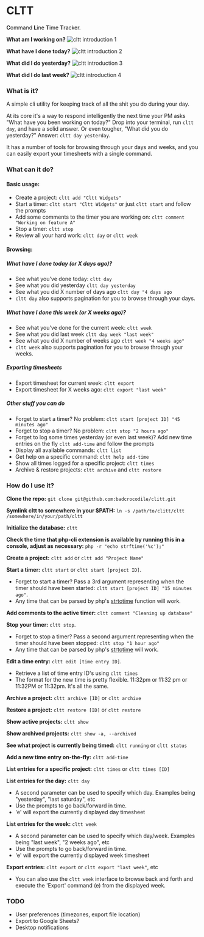 # CLTT

**C**ommand **L**ine **T**ime **T**racker.

**What am I working on?**
![cltt introduction 1](http://coolguy.org/screengrab/intro-1.gif)

**What have I done today?**
![cltt introduction 2](http://coolguy.org/screengrab/intro-2.gif)

**What did I do yesterday?**
![cltt introduction 3](http://coolguy.org/screengrab/intro-3.gif)

**What did I do last week?**
![cltt introduction 4](http://coolguy.org/screengrab/intro-4-web.gif)

### What is it?
A simple cli utility for keeping track of all the shit you do during your day.

At its core it's a way to respond intelligently the next time your PM asks "What have you been working on today?" 
Drop into your terminal, run `cltt day`, and have a solid answer. Or even tougher, "What did you do yesterday?" 
Answer: `cltt day yesterday`. 

It has a number of tools for browsing through your days and weeks, and you can easily export your timesheets with a single command.

### What can it do?

#### Basic usage:
* Create a project: `cltt add "Cltt Widgets"`
* Start a timer: `cltt start "Cltt Widgets"` or just `cltt start` and follow the prompts
* Add some comments to the timer you are working on: `cltt comment "Working on feature A"`
* Stop a timer: `cltt stop`
* Review all your hard work: `cltt day` or `cltt week`

#### Browsing:
##### What have I done today (or X days ago)?
* See what you've done today: `cltt day`
* See what you did yesterday `cltt day yesterday`
* See what you did X number of days ago `cltt day "4 days ago`
* `cltt day` also supports pagination for you to browse through your days.

##### What have I done this week (or X weeks ago)?
* See what you've done for the current week: `cltt week`
* See what you did last week `cltt day week "last week"`
* See what you did X number of weeks ago `cltt week "4 weeks ago"`
* `cltt week` also supports pagination for you to browse through your weeks.

##### Exporting timesheets
* Export timesheet for current week: `cltt export` 
* Export timesheet for X weeks ago: `cltt export "last week"` 

##### Other stuff you can do
* Forget to start a timer? No problem: `cltt start [project ID] "45 minutes ago"`
* Forget to stop a timer? No problem: `cltt stop "2 hours ago"`
* Forget to log some times yesterday (or even last week)? Add new time entries on the fly `cltt add-time` and follow the prompts
* Display all available commands: `cltt list`
* Get help on a specific command: `cltt help add-time`
* Show all times logged for a specific project: `cltt times`
* Archive & restore projects: `cltt archive` and `cltt restore`

### How do I use it?
**Clone the repo:** `git clone git@github.com:badcrocodile/clitt.git`

**Symlink cltt to somewhere in your $PATH:** `ln -s /path/to/clitt/cltt /somewhere/in/your/path/cltt`

**Initialize the database:** `cltt`

**Check the time that php-cli extension is available by running this in a console, adjust as necessary:** `php -r "echo strftime('%c');"`

**Create a project:** `cltt add` or `cltt add "Project Name"`

**Start a timer:** `cltt start` or `cltt start [project ID]`.<br>
* Forget to start a timer? Pass a 3rd argument representing when the timer should have been started: `cltt start [project ID] "15 minutes ago"`. 
* Any time that can be parsed by php's [strtotime](http://php.net/manual/en/function.strtotime.php) function will work.

**Add comments to the active timer:** `cltt comment "Cleaning up database"`

**Stop your timer:** `cltt stop`.
* Forget to stop a timer? Pass a second argument representing when the timer should have been stopped: `cltt stop "1 hour ago"`
* Any time that can be parsed by php's [strtotime](http://php.net/manual/en/function.strtotime.php) will work.

**Edit a time entry:** `cltt edit [time entry ID]`.
* Retrieve a list of time entry ID's using `cltt times`
* The format for the new time is pretty flexible. 11:32pm or 11:32 pm or 11:32PM or 11:32pm. It's all the same.

**Archive a project:** `cltt archive [ID]` or `cltt archive`

**Restore a project:** `cltt restore [ID]` or `cltt restore`

**Show active projects:** `cltt show`

**Show archived projects:** `cltt show -a, --archived`

**See what project is currently being timed:** `cltt running` or `cltt status`

**Add a new time entry on-the-fly:** `cltt add-time`

**List entries for a specific project:** `cltt times` or `cltt times [ID]`

**List entries for the day:** `cltt day`
* A second parameter can be used to specify which day. Examples being "yesterday", "last saturday", etc
* Use the prompts to go back/forward in time.
* 'e' will export the currently displayed day timesheet

**List entries for the week:** `cltt week`
* A second parameter can be used to specify which day/week. Examples being "last week", "2 weeks ago", etc
* Use the prompts to go back/forward in time.
* 'e' will export the currently displayed week timesheet

**Export entries:** `cltt export` or `cltt export "last week"`, etc
* You can also use the `cltt week` interface to browse back and forth and execute the 'Export' command (e) from the displayed week.

### TODO

* User preferences (timezones, export file location)
* Export to Google Sheets?
* Desktop notifications
